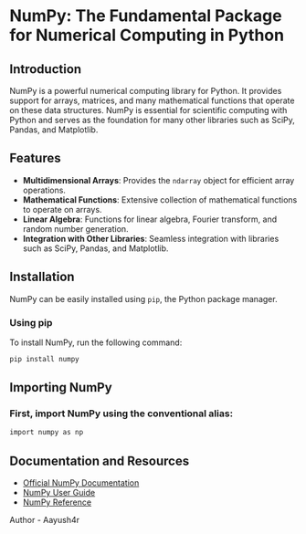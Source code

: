 # NumPy: The Fundamental Package for Numerical Computing in Python

## Introduction

NumPy is a powerful numerical computing library for Python. It provides support for arrays, matrices, and many mathematical functions that operate on these data structures. NumPy is essential for scientific computing with Python and serves as the foundation for many other libraries such as SciPy, Pandas, and Matplotlib.

## Features

- **Multidimensional Arrays**: Provides the `ndarray` object for efficient array operations.
- **Mathematical Functions**: Extensive collection of mathematical functions to operate on arrays.
- **Linear Algebra**: Functions for linear algebra, Fourier transform, and random number generation.
- **Integration with Other Libraries**: Seamless integration with libraries such as SciPy, Pandas, and Matplotlib.

## Installation

NumPy can be easily installed using `pip`, the Python package manager.

### Using pip

To install NumPy, run the following command:

```bash
pip install numpy
```
## Importing NumPy
### First, import NumPy using the conventional alias:
```bash
import numpy as np
```

## Documentation and Resources
- [Official NumPy Documentation](https://numpy.org/doc/)
- [NumPy User Guide](https://numpy.org/doc/stable/user/)
- [NumPy Reference](https://numpy.org/doc/stable/reference/)

Author - Aayush4r
